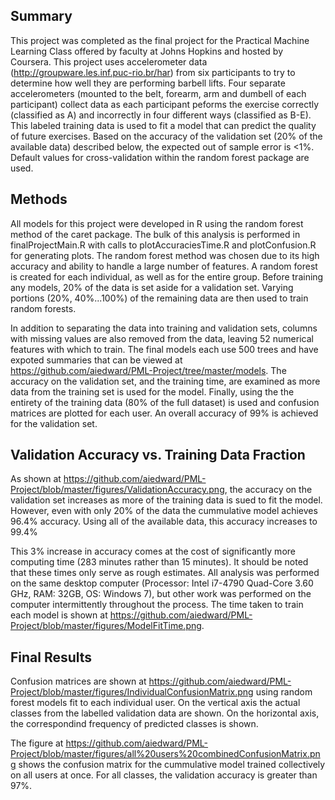
## Summary

This project was completed as the final project for the Practical Machine Learning Class offered by faculty at Johns Hopkins and hosted by Coursera. This project uses accelerometer data (http://groupware.les.inf.puc-rio.br/har) from six participants to try to determine how well they are performing barbell lifts. Four separate accelerometers (mounted to the belt, forearm, arm and dumbell of each participant) collect data as each participant peforms the exercise correctly (classified as A) and incorrectly in four different ways (classified as B-E). This labeled training data is used to fit a model that can predict the quality of future exercises. Based on the accuracy of the validation set (20% of the available data) described below, the expected out of sample error is <1%. Default values for cross-validation within the random forest package are used.

## Methods

All models for this project were developed in R using the random forest method of the caret package. The bulk of this analysis is performed in finalProjectMain.R with calls to plotAccuraciesTime.R and plotConfusion.R for generating plots. The random forest method was chosen due to its high accuracy and ability to handle a large number of features. A random forest is created for each individual, as well as for the entire group. Before training any models, 20% of the data is set aside for a validation set. Varying portions (20%, 40%...100%) of the remaining data are then used to train random forests.

In addition to separating the data into training and validation sets, columns with missing values are also removed from the data, leaving 52 numerical features with which to train. The final models each use 500 trees and have expoted summaries that can be viewed at https://github.com/aiedward/PML-Project/tree/master/models. The accuracy on the validation set, and the training time, are examined as more data from the training set is used for the model. Finally, using the the entirety of the training data (80% of the full dataset) is used and confusion matrices are plotted for each user. An overall accuracy of 99% is achieved for the validation set.

## Validation Accuracy vs. Training Data Fraction

As shown at https://github.com/aiedward/PML-Project/blob/master/figures/ValidationAccuracy.png, the accuracy on the validation set increases as more of the training data is sued to fit the model. However, even with only 20% of the data the cummulative model achieves 96.4% accuracy. Using all of the available data, this accuracy increases to 99.4%

This 3% increase in accuracy comes at the cost of significantly more computing time (283 minutes rather than 15 minutes). It should be noted that these times only serve as rough estimates. All analysis was performed on the same desktop computer (Processor: Intel i7-4790 Quad-Core 3.60 GHz, RAM: 32GB, OS: Windows 7), but other work was performed on the computer intermittently throughout the process. The time taken to train each model is shown at https://github.com/aiedward/PML-Project/blob/master/figures/ModelFitTime.png.

## Final Results
Confusion matrices are shown at https://github.com/aiedward/PML-Project/blob/master/figures/IndividualConfusionMatrix.png using random forest models fit to each individual user. On the vertical axis the actual classes from the labelled validation data are shown. On the horizontal axis, the correspondind frequency of predicted classes is shown.

The figure at https://github.com/aiedward/PML-Project/blob/master/figures/all%20users%20combinedConfusionMatrix.png shows the confusion matrix for the cummulative model trained collectively on all users at once. For all classes, the validation accuracy is greater than 97%.
